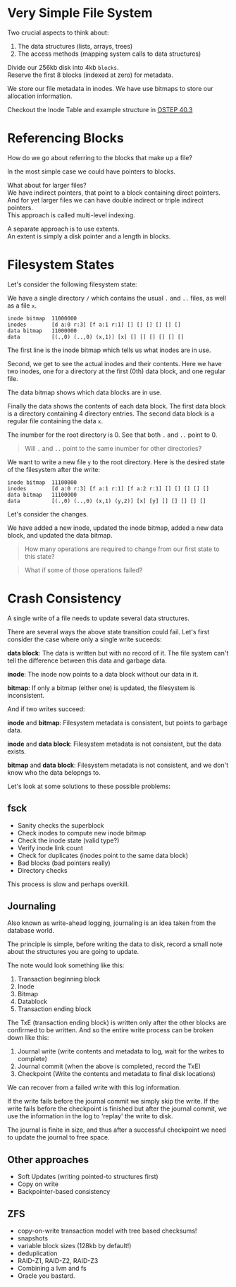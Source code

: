 Very Simple File System
=======================

Two crucial aspects to think about:
1. The data structures (lists, arrays, trees)
2. The access methods (mapping system calls to data structures)

Divide our 256kb disk into 4kb `blocks`.  
Reserve the first 8 blocks (indexed at zero) for metadata.  

We store our file metadata in inodes.
We have use bitmaps to store our allocation information.

Checkout the Inode Table and example structure in [OSTEP 40.3](pages.cs.wisc.edu/~remzi/OSTEP/file-implementation.pdf#page=4)


Referencing Blocks
==================

How do we go about referring to the blocks that make up a file?

In the most simple case we could have pointers to blocks. 

What about for larger files?  
We have indirect pointers, that point to a block containing direct pointers.  
And for yet larger files we can have double indirect or triple indirect pointers.  
This approach is called multi-level indexing.

A separate approach is to use extents.  
An extent is simply a disk pointer and a length in blocks.



Filesystem States
=================


Let's consider the following filesystem state:

We have a single directory `/` which contains the usual `.` and `..` files, as well as a file `x`.

```
inode bitmap  11000000
inodes        [d a:0 r:3] [f a:1 r:1] [] [] [] [] [] []
data bitmap   11000000
data          [(.,0) (..,0) (x,1)] [x] [] [] [] [] [] []
```

The first line is the inode bitmap which tells us what inodes are in use.

Second, we get to see the actual inodes and their contents.
Here we have two inodes, one for a directory at the first (0th) data block, and one regular file.

The data bitmap shows which data blocks are in use.

Finally the data shows the contents of each data block.
The first data block is a directory containing 4 directory entries.
The second data block is a regular file containing the data `x`.

The inumber for the root directory is 0. See that both `.` and `..` point to 0.

> Will `.` and `..` point to the same inumber for other directories?


We want to write a new file `y` to the root directory.
Here is the desired state of the filesystem after the write:

```
inode bitmap  11100000
inodes        [d a:0 r:3] [f a:1 r:1] [f a:2 r:1] [] [] [] [] []
data bitmap   11100000
data          [(.,0) (..,0) (x,1) (y,2)] [x] [y] [] [] [] [] []
```

Let's consider the changes.

We have added a new inode, updated the inode bitmap, added a new data block, and updated the data bitmap.

> How many operations are required to change from our first state to this state?

> What if some of those operations failed?


Crash Consistency
=================

A single write of a file needs to update several data structures.

There are several ways the above state transition could fail.
Let's first consider the case where only a single write suceeds:

__data block__: The data is written but with no record of it.
The file system can't tell the difference between this data and garbage data.

__inode__: The inode now points to a data block without our data in it.

__bitmap__: If only a bitmap (either one) is updated, the filesystem is inconsistent.

And if two writes succeed:

__inode__ and __bitmap__: Filesystem metadata is consistent, but points to garbage data.

__inode__ and __data block__: Filesystem metadata is not consistent, but the data exists.

__bitmap__ and __data block__: Filesystem metadata is not consistent, and we don't know who the data belopngs to.

Let's look at some solutions to these possible problems:


fsck
----

- Sanity checks the superblock
- Check inodes to compute new inode bitmap
- Check the inode state (valid type?)
- Verify inode link count
- Check for duplicates (inodes point to the same data block)
- Bad blocks (bad pointers really)
- Directory checks

This process is slow and perhaps overkill.


Journaling
----------

Also known as write-ahead logging, journaling is an idea taken from the database world.

The principle is simple, before writing the data to disk,
record a small note about the structures you are going to update.

The note would look something like this:

1. Transaction beginning block
2. Inode
3. Bitmap
4. Datablock
5. Transaction ending block

The TxE (transaction ending block) is written only after the other blocks are confirmed to be written.
And so the entire write process can be broken down like this:

1. Journal write (write contents and metadata to log, wait for the writes to complete)
2. Journal commit (when the above is completed, record the TxE)
3. Checkpoint (Write the contents and metadata to final disk locations)

We can recover from a failed write with this log information.

If the write fails before the journal commit we simply skip the write.
If the write fails before the checkpoint is finished but after the journal commit,
we use the information in the log to 'replay' the write to disk.

The journal is finite in size, and thus after a successful checkpoint we need to update the journal to free space.


Other approaches
----------------

- Soft Updates (writing pointed-to structures first)
- Copy on write
- Backpointer-based consistency


ZFS
---

- copy-on-write transaction model with tree based checksums!
- snapshots
- variable block sizes (128kb by default!)
- deduplication
- RAID-Z1, RAID-Z2, RAID-Z3
- Combining a lvm and fs
- Oracle you bastard.
